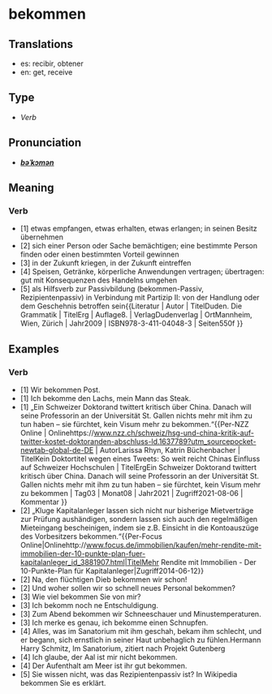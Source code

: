 # bekommen
## Translations
- es: recibir, obtener
- en: get, receive
## Type
- _Verb_
## Pronunciation
- **_[bəˈkɔmən](https://commons.wikimedia.org/wiki/File:De-bekommen.ogg)_**
## Meaning
### Verb
- [1] etwas empfangen, etwas erhalten, etwas erlangen; in seinen Besitz übernehmen
- [2] sich einer Person oder Sache bemächtigen; eine bestimmte Person finden oder einen bestimmten Vorteil gewinnen
- [3] in der Zukunft kriegen, in der Zukunft eintreffen
- [4] Speisen, Getränke, körperliche Anwendungen vertragen; übertragen: gut mit Konsequenzen des Handelns umgehen
- [5] als Hilfsverb zur Passivbildung (bekommen-Passiv, Rezipientenpassiv) in Verbindung mit Partizip II: von der Handlung oder dem Geschehnis betroffen sein<ref>{{Literatur | Autor | TitelDuden. Die Grammatik | TitelErg | Auflage8. | VerlagDudenverlag | OrtMannheim, Wien, Zürich | Jahr2009 | ISBN978-3-411-04048-3 | Seiten550f }}</ref>
## Examples
### Verb
- [1] Wir bekommen Post.
- [1] Ich bekomme den Lachs, mein Mann das Steak.
- [1] „Ein Schweizer Doktorand twittert kritisch über China. Danach will seine Professorin an der Universität St. Gallen nichts mehr mit ihm zu tun haben – sie fürchtet, kein Visum mehr zu bekommen.“<ref>{{Per-NZZ Online | Onlinehttps://www.nzz.ch/schweiz/hsg-und-china-kritik-auf-twitter-kostet-doktoranden-abschluss-ld.1637789?utm_sourcepocket-newtab-global-de-DE | AutorLarissa Rhyn, Katrin Büchenbacher | TitelKein Doktortitel wegen eines Tweets: So weit reicht Chinas Einfluss auf Schweizer Hochschulen | TitelErgEin Schweizer Doktorand twittert kritisch über China. Danach will seine Professorin an der Universität St. Gallen nichts mehr mit ihm zu tun haben – sie fürchtet, kein Visum mehr zu bekommen | Tag03 | Monat08 | Jahr2021 | Zugriff2021-08-06 | Kommentar }}</ref>
- [2] „Kluge Kapitalanleger lassen sich nicht nur bisherige Mietverträge zur Prüfung aushändigen, sondern lassen sich auch den regelmäßigen Mieteingang bescheinigen, indem sie z.B. Einsicht in die Kontoauszüge des Vorbesitzers bekommen.“<ref>{{Per-Focus Online|Onlinehttp://www.focus.de/immobilien/kaufen/mehr-rendite-mit-immobilien-der-10-punkte-plan-fuer-kapitalanleger_id_3881907.html|TitelMehr Rendite mit Immobilien - Der 10-Punkte-Plan für Kapitalanleger|Zugriff2014-06-12}}</ref>
- [2] Na, den flüchtigen Dieb bekommen wir schon!
- [2] Und woher sollen wir so schnell neues Personal bekommen?
- [3] Wie viel bekommen Sie von mir?
- [3] Ich bekomm noch ne Entschuldigung.
- [3] Zum Abend bekommen wir Schneeschauer und Minustemperaturen.
- [3] Ich merke es genau, ich bekomme einen Schnupfen.
- [4] Alles, was im Sanatorium mit ihm geschah, bekam ihm schlecht, und er begann, sich ernstlich in seiner Haut unbehaglich zu fühlen.<ref>Hermann Harry Schmitz, Im Sanatorium, zitiert nach Projekt Gutenberg</ref>
- [4] Ich glaube, der Aal ist mir nicht bekommen.
- [4] Der Aufenthalt am Meer ist ihr gut bekommen.
- [5] Sie wissen nicht, was das Rezipientenpassiv ist? In Wikipedia bekommen Sie es erklärt.
